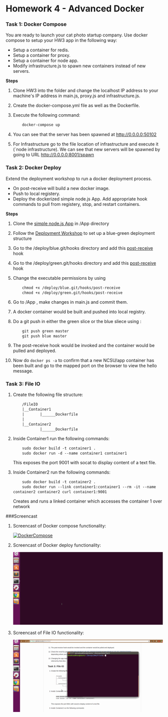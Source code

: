 # Homework 4 - Advanced Docker

### Task 1: Docker Compose 
You are ready to launch your cat photo startup company. Use docker compose to setup your HW3 app in the following way:

* Setup a container for redis.
* Setup a container for proxy.
* Setup a container for node app.
* Modify infrastructure.js to spawn new containers instead of new servers.

**Steps**

1. Clone HW3 into the folder and change the localhost IP address to your machine's IP address in main.js, proxy.js and infrastructure.js.

2. Create the docker-compose.yml file as well as the Dockerfile.

3. Execute the following command:
	``` bash
		docker-compose up
	```

4. You can see that the server has been spawned at http://0.0.0.0:50102

5. For Infrastructure go to the file location of infrastructure and execute it (`node infrastructure). We can see that new servers will be spawned by going to URL http://0.0.0.0:8001/spawn


### Task 2: Docker Deploy
Extend the deployment workshop to run a docker deployment process.

* On post-receive will build a new docker image.
* Push to local registery.
* Deploy the dockerized simple node.js App. Add appropriate hook commands to pull from registery, stop, and restart containers.

**Steps**

1. Clone the [simple node.js App](https://github.com/CSC-DevOps/App) in /App directory

2. Follow the [Deployment Workshop](https://github.com/CSC-DevOps/Deployment) to set up a blue-green deployment structure

3. Go to the /deploy/blue.git/hooks directory and add this [post-receive](https://github.ncsu.edu/akhan7/HW4/blob/master/DockerDeploy/deploy/blue.git/hooks/post-receive) hook

4. Go to the /deploy/green.git/hooks directory and add this [post-receive](https://github.ncsu.edu/akhan7/HW4/blob/master/DockerDeploy/deploy/green.git/hooks/post-receive) hook

5. Change the executable permissions by using 
	```
		chmod +x /deploy/blue.git/hooks/post-receive
		chmod +x /deploy/green.git/hooks/post-receive
	```

6. Go to /App , make changes in main.js and commit them.

7. A docker container would be built and pushed into local registry.

8. Do a git push in either the green slice or the blue sliece using :

	```
		git push green master 
		git push blue master
	```

9. The post-receive hook would be invoked and the container would be pulled and deployed.

10. Now do `docker ps -a` to confirm that a new NCSU/app container has been built and go to the mapped port on the browser to view the hello message.

### Task 3: File IO

1. Create the following file structure:
	```
  		/FileIO
    	|__Container1
    	|       |______Dockerfile
    	|
    	|__Container2
            	|______Dockerfile
	```

2. Inside Container1 run the following commands:
	```
		sudo docker build -t container1 .
		sudo docker run -d --name container1 container1
	```
   This exposes the port 9001 with socat to display content of a text file.

3. Inside Container2 run the following commands:
	```
		sudo docker build -t container2 .
		sudo docker run --link container1:container1 --rm -it --name container2 container2 curl container1:9001
	```
   Creates and runs a linked container which accesses the container 1 over network


###Screencast
1. Screencast of Docker compose functionality:

	[![DockerCompose](https://github.com/akhan7/DevOps/blob/master/HW4/Screencast/1.gif)](#DockerCompose)

2. Screencast of Docker deploy functionality:

	[![DockerDeploy](https://github.com/akhan7/DevOps/blob/master/HW4/Screencast/2.gif)](#DockerDeploy)

3. Screencast of File IO functionality:

	[![FileIO](https://github.com/akhan7/DevOps/blob/master/HW4/Screencast/3.gif)](#FileIO)

